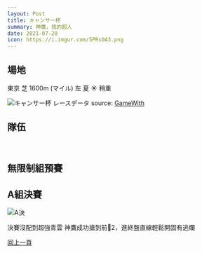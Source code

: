 ```yaml
---
layout: Post
title: キャンサー杯
summary: 神鷹，我的超人
date: 2021-07-28
icon: https://i.imgur.com/5PRs0A3.png
---
```


## 場地

<div class="font-bold text-xl">東京 芝 1600m (マイル) 左 夏 ☀️ 稍重</div>

![キャンサー杯 レースデータ](https://i.imgur.com/e8bV54q.png)
source: [GameWith](https://gamewith.jp/uma-musume/article/show/287165)

## 隊伍

<div class="flex w-full my-2">
  <img class="w-1/3" src="https://imgur.com/QEWb4b9.png" alt="" data-action="zoom" />
  <img class="w-1/3" src="https://imgur.com/eVgkeLf.png" alt="" data-action="zoom" />
  <img class="w-1/3" src="https://imgur.com/qeqcsMw.png" alt="" data-action="zoom" />
</div>

## 無限制組預賽

<UmamusumeRaceResult :records="records" />




## A組決賽

<img class="my-2 w-1/3" src="https://imgur.com/FModHeR.png" alt="A決" data-action="zoom" />

<img class="my-2 w-1/3" src="https://imgur.com/rtxiTqs.png" alt="" data-action="zoom" />

決賽沒配到超強青雲
神鷹成功搶到前2，進終盤直線輕鬆開固有逃爛


<div class="text-center mt-10">

[回上一頁](../README.md)

</div>


<script>
export default {
  data() {
    return {
      records: [
        {
          name: 'エルコンドルパサー',
          first: 29,
          second: 11,
          third: 4,
          out: 36
        },
        {
          name: 'グラスワンダー',
          first: 9,
          second: 9,
          third: 11,
          out: 51
        },
        {
          name: 'ナリタタイシン',
          first: 16,
          second: 11,
          third: 13,
          out: 40
        }
      ]
    };
  },
}
</script>